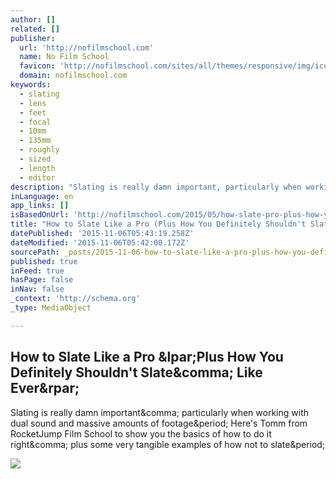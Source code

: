 ```yaml
---
author: []
related: []
publisher:
  url: 'http://nofilmschool.com'
  name: No Film School
  favicon: 'http://nofilmschool.com/sites/all/themes/responsive/img/icons/favicon.ico'
  domain: nofilmschool.com
keywords:
  - slating
  - lens
  - feet
  - focal
  - 10mm
  - 135mm
  - roughly
  - sized
  - length
  - editor
description: "Slating is really damn important, particularly when working with dual sound and massive amounts of footage. Here's Tomm from RocketJump Film School to show you the basics of how to do it right, plus some very tangible examples of how not to slate."
inLanguage: en
app_links: []
isBasedOnUrl: 'http://nofilmschool.com/2015/05/how-slate-pro-plus-how-you-definitely-shouldnt-slate-ever'
title: "How to Slate Like a Pro (Plus How You Definitely Shouldn't Slate, Like Ever)"
datePublished: '2015-11-06T05:43:19.258Z'
dateModified: '2015-11-06T05:42:00.172Z'
sourcePath: _posts/2015-11-06-how-to-slate-like-a-pro-plus-how-you-definitely-shouldnt-s.md
published: true
inFeed: true
hasPage: false
inNav: false
_context: 'http://schema.org'
_type: MediaObject

---
```

<article style=""><h1>How to Slate Like a Pro &amp;lpar;Plus How You Definitely Shouldn't Slate&amp;comma; Like Ever&amp;rpar;</h1><p>Slating is really damn important&amp;comma; particularly when working with dual sound and massive amounts of footage&amp;period; Here's Tomm from RocketJump Film School to show you the basics of how to do it right&amp;comma; plus some very tangible examples of how not to slate&amp;period;</p><img src="http://nofilmschool.com/sites/default/files/styles/facebook/public/slate_0.jpg?itok=7QmOJOYt" /></article>